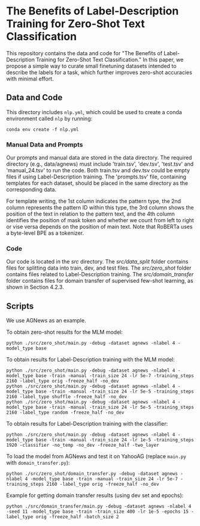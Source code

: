 # The Benefits of Label-Description Training for Zero-Shot Text Classification

This repository contains the data and code for "The Benefits of Label-Description Training for Zero-Shot Text Classification." In this paper, we propose a simple way to curate small finetuning datasets intended to describe the labels for a task, which further improves zero-shot accuracies with minimal effort. 


## Data and Code

This directory includes `nlp.yml`, which could be used to create a conda environment called `nlp` by running:
```
conda env create -f nlp.yml
```

### Manual Data and Prompts

Our prompts and manual data are stored in the data directory. The required directory (e.g., data/agnews) must include  'train.tsv', 'dev.tsv', 'test.tsv' and 'manual_24.tsv' to run the code. Both train.tsv and dev.tsv could be empty files if using Label-Description training. The 'prompts.tsv' file, containing templates for each dataset, should be placed in the same directory as the corresponding data.

For template writing, the 1st column indicates the pattern type, the 2nd column represents the pattern ID within this type, the 3rd column shows the position of the text in relation to the pattern text, and the 4th column identifies the position of mask token and whether we count from left to right or vise versa depends on the position of main text. Note that RoBERTa uses a byte-level BPE as a tokenizer.

### Code

Our code is located in the *src* directory. 
The *src/data_split* folder contains files for splitting data into train, dev, and test files. 
The *src/zero_shot* folder contains files related to Label-Description training.
The *src/domain_transfer* folder contains files for domain transfer of supervised few-shot learning, as shown in Section 4.2.3.


## Scripts

We use AGNews as an example.

To obtain zero-shot results for the MLM model:
```
python ./src/zero_shot/main.py -debug -dataset agnews -nlabel 4 -model_type base
```
To obtain results for Label-Description training with the MLM model:
```
python ./src/zero_shot/main.py -debug -dataset agnews -nlabel 4 -model_type base -train -manual -train_size 24 -lr 5e-7 -training_steps 2160 -label_type orig -freeze_half -no_dev
python ./src/zero_shot/main.py -debug -dataset agnews -nlabel 4 -model_type base -train -manual -train_size 24 -lr 5e-5 -training_steps 2160 -label_type shuffle -freeze_half -no_dev
python ./src/zero_shot/main.py -debug -dataset agnews -nlabel 4 -model_type base -train -manual -train_size 24 -lr 5e-5 -training_steps 2160 -label_type random -freeze_half -no_dev
```
To obtain results for Label-Description training with the classifier:
```
python ./src/zero_shot/main.py -debug -dataset agnews -nlabel 4 -model_type base -train -manual -train_size 24 -lr 1e-5 -training_steps 1920 -classifier -no_temp -no_dev -freeze_half -two_layer
```
To load the model from AGNews and test it on YahooAG (replace `main.py` with `domain_transfer.py`):
```
python ./src/zero_shot/domain_transfer.py -debug -dataset agnews -nlabel 4 -model_type base -train -manual -train_size 24 -lr 5e-7 -training_steps 2160 -label_type orig -freeze_half -no_dev
```

Example for getting domain transfer results (using dev set and epochs):
```
python ./src/domain_transfer/main.py -debug -dataset agnews -nlabel 4 -seed 11 -model_type base -train -train_size 400 -lr 1e-5 -epochs 15 -label_type orig -freeze_half -batch_size 2
```
